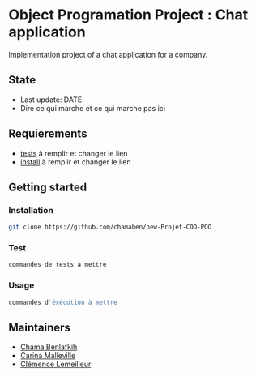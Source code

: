 # Object Programation Project : Chat application

Implementation project of a chat application for a company. 

## State
- Last update: DATE
- Dire ce qui marche et ce qui marche pas ici 

## Requierements
- [tests](https://graphviz.org/) à remplir et changer le lien 
- [install](https://dune.build/) à remplir et changer le lien 

## Getting started
### Installation
```bash
git clone https://github.com/chamaben/new-Projet-COO-POO
```
### Test
```bash
commandes de tests à mettre
```
### Usage
```bash
commandes d'éxécution à mettre 
```
## Maintainers
- [Chama Benlafkih](https://github.com/chamaben)
- [Carina Malleville](https://github.com/MaCarina) 
- [Clémence Lemeilleur](https://github.com/Clemence-Lemeilleur) 
